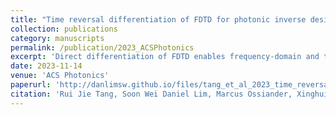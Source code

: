 ```yaml
---
title: "Time reversal differentiation of FDTD for photonic inverse design"
collection: publications
category: manuscripts
permalink: /publication/2023_ACSPhotonics
excerpt: 'Direct differentiation of FDTD enables frequency-domain and time-domain topology optimization.'
date: 2023-11-14
venue: 'ACS Photonics'
paperurl: 'http://danlimsw.github.io/files/tang_et_al_2023_time_reversal_differentiation_of_fdtd_for_photonic_inverse_design.pdf'
citation: 'Rui Jie Tang, Soon Wei Daniel Lim, Marcus Ossiander, Xinghui Yin, Federico Capasso, Time reversal differentiation of FDTD for photonic inverse design, <i>ACS Photonics</i> <b>10</b>(12), 4140-4150 (2023)'
---
```


